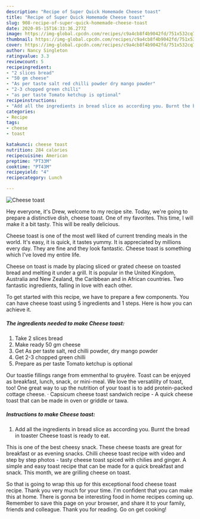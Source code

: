 ```yaml
---
description: "Recipe of Super Quick Homemade Cheese toast"
title: "Recipe of Super Quick Homemade Cheese toast"
slug: 908-recipe-of-super-quick-homemade-cheese-toast
date: 2020-05-15T16:33:36.277Z
image: https://img-global.cpcdn.com/recipes/c9a4cb8f4b9042fd/751x532cq70/cheese-toast-recipe-main-photo.jpg
thumbnail: https://img-global.cpcdn.com/recipes/c9a4cb8f4b9042fd/751x532cq70/cheese-toast-recipe-main-photo.jpg
cover: https://img-global.cpcdn.com/recipes/c9a4cb8f4b9042fd/751x532cq70/cheese-toast-recipe-main-photo.jpg
author: Nancy Singleton
ratingvalue: 3.3
reviewcount: 5
recipeingredient:
- "2 slices bread"
- "50 gm cheese"
- "As per taste salt red chilli powder dry mango powder"
- "2-3 chopped green chilli"
- "as per taste Tomato ketchup is optional"
recipeinstructions:
- "Add all the ingredients in bread slice as according you. Burnt the bread in toaster Cheese toast is ready to eat."
categories:
- Recipe
tags:
- cheese
- toast

katakunci: cheese toast 
nutrition: 284 calories
recipecuisine: American
preptime: "PT33M"
cooktime: "PT43M"
recipeyield: "4"
recipecategory: Lunch

---
```



![Cheese toast](https://img-global.cpcdn.com/recipes/c9a4cb8f4b9042fd/751x532cq70/cheese-toast-recipe-main-photo.jpg)

Hey everyone, it's Drew, welcome to my recipe site. Today, we're going to prepare a distinctive dish, cheese toast. One of my favorites. This time, I will make it a bit tasty. This will be really delicious.

Cheese toast is one of the most well liked of current trending meals in the world. It's easy, it is quick, it tastes yummy. It is appreciated by millions every day. They are fine and they look fantastic. Cheese toast is something which I've loved my entire life.

Cheese on toast is made by placing sliced or grated cheese on toasted bread and melting it under a grill. It is popular in the United Kingdom, Australia and New Zealand, the Caribbean and in African countries. Two fantastic ingredients, falling in love with each other.


To get started with this recipe, we have to prepare a few components. You can have cheese toast using 5 ingredients and 1 steps. Here is how you can achieve it.

<!--inarticleads1-->

##### The ingredients needed to make Cheese toast:

1. Take 2 slices bread
1. Make ready 50 gm cheese
1. Get As per taste salt, red chilli powder, dry mango powder
1. Get 2-3 chopped green chilli
1. Prepare as per taste Tomato ketchup is optional


Our toastie fillings range from emmenthal to gruyère. Toast can be enjoyed as breakfast, lunch, snack, or mini-meal. We love the versatility of toast, too! One great way to up the nutrition of your toast is to add protein-packed cottage cheese. · Capsicum cheese toast sandwich recipe - A quick cheese toast that can be made in oven or griddle or tawa. 

<!--inarticleads2-->

##### Instructions to make Cheese toast:

1. Add all the ingredients in bread slice as according you. Burnt the bread in toaster Cheese toast is ready to eat.


This is one of the best cheesy snack. These cheese toasts are great for breakfast or as evening snacks. Chilli cheese toast recipe with video and step by step photos - tasty cheese toast spiced with chilies and ginger. A simple and easy toast recipe that can be made for a quick breakfast and snack. This month, we are grilling cheese on toast. 

So that is going to wrap this up for this exceptional food cheese toast recipe. Thank you very much for your time. I'm confident that you can make this at home. There is gonna be interesting food in home recipes coming up. Remember to save this page on your browser, and share it to your family, friends and colleague. Thank you for reading. Go on get cooking!
